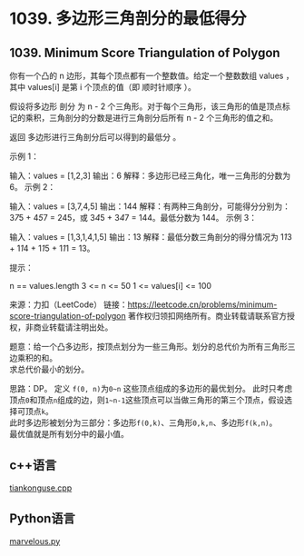 # 1039. 多边形三角剖分的最低得分


## 1039. Minimum Score Triangulation of Polygon  


你有一个凸的 n 边形，其每个顶点都有一个整数值。给定一个整数数组 values ，其中 values[i] 是第 i 个顶点的值（即 顺时针顺序 ）。

假设将多边形 剖分 为 n - 2 个三角形。对于每个三角形，该三角形的值是顶点标记的乘积，三角剖分的分数是进行三角剖分后所有 n - 2 个三角形的值之和。

返回 多边形进行三角剖分后可以得到的最低分 。
 

示例 1：



输入：values = [1,2,3]
输出：6
解释：多边形已经三角化，唯一三角形的分数为 6。
示例 2：



输入：values = [3,7,4,5]
输出：144
解释：有两种三角剖分，可能得分分别为：3*7*5 + 4*5*7 = 245，或 3*4*5 + 3*4*7 = 144。最低分数为 144。
示例 3：



输入：values = [1,3,1,4,1,5]
输出：13
解释：最低分数三角剖分的得分情况为 1*1*3 + 1*1*4 + 1*1*5 + 1*1*1 = 13。
 

提示：

n == values.length
3 <= n <= 50
1 <= values[i] <= 100

来源：力扣（LeetCode）
链接：https://leetcode.cn/problems/minimum-score-triangulation-of-polygon
著作权归领扣网络所有。商业转载请联系官方授权，非商业转载请注明出处。

题意：给一个凸多边形，按顶点划分为一些三角形。划分的总代价为所有三角形三边乘积的和。  
求总代价最小的划分。  


思路：DP。
定义 `f(0, n)`为`0~n` 这些顶点组成的多边形的最优划分。
此时只考虑顶点`0`和顶点`n`组成的边，则`1~n-1`这些顶点可以当做三角形的第三个顶点，假设选择可顶点`k`。  
此时多边形被划分为三部分：多边形`f(0,k)`、三角形`0,k,n`、多边形`f(k,n)`。  
最优值就是所有划分中的最小值。  


## c++语言  

[tiankonguse.cpp](./tiankonguse.cpp)

## Python语言

[marvelous.py](./marvelous.py)
